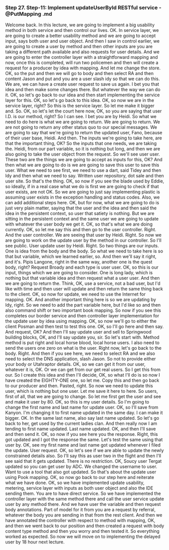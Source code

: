 ### Step 27. Step-11: Implement updateUserById RESTful service - @PutMapping .md
 Welcome back.  In this lecture, we are going to implement a big usability method in both service and then control  our lives.  OK.  In service layer, we are going to create a better usability method and we are going to accept input,  says both user and user object.  And then I saw in control earlier, we are going to create a user by method and then other inputs are  you are taking a different path available and also requests for user details.  And we are going to enter the controller layer with a straightforward mapping and now, once this is  completed, will run two policemen and then will create a request for a producer by idea with mapping.  And let me change the store.  OK, so the put and then we will go to body and then select RA and then content Jason and put and you  are a user slash idy so that we can do this.  We are, we can have a create user request to save us again.  I bet you that idea and then make some changes there.  But whatever the way we can do it.  OK, so let's go back to our idea and then start implementing the service layer for this.  OK, so let's go back to this idea.  OK, so now we are in the service layer, right?  So this is the service layer.  So let me make it bigger and.  So.  OK, so let's let the court here now, OK, so  you are saying that user I.D. is our method, right?  So I can see.  I bet you are by Heidi.  So what we need to do here is what we are going to return.  We are going to return.  We are not going to return any other status quo to our special messages.  We are going to say that we're going to return the updated user, Fano, because of their user base,  Heidi.  And then.  The inputs we're going to take here, are that the important thing, OK?  So the inputs that one needs, we are taking the.  Heidi, from our part variable, so it is nothing but long, and then we are also going to take the  user object from the request.  So we'll see user user.  These two are the things we are going to accept as inputs for this, OK?  And then what we are going to do is we are going to save this user to save this user.  What we need to see first, we need to use a dart, said Tidey and then Idy and then what we need to  say.  Written user  repository, dot sale and then user site.  So that's the thing.  OK, so now if you see the blade used by Eddie, so ideally, if in a real case what we do is first  we are going to check if that user exists, are not OK.  So we are going to just say implementing plastic is assuming user exists in the exception handling and  status codes.  Also, we can add additional steps here.  OK, but for now, what we are going to do is just very plain matter, saying that the user and the  idea and then said the idea in the persistent context, so user that satiety is nothing.  But we are sitting in the persistent context and the same user we are going to update with whatever  the user body we get it.  OK, so that's what we are doing currently.  OK, so let me say this and then go to the user controller.  Right.  And the user controller.  We are seeing that user by Heidi.  Right.  So now we are going to work on the update user by the method in our controller.  So I'll see public.  User update user by Heidi.  Right.  So two things are our inputs.  One is idea from the body and the body.  So what we need to take here is so that but variable, which we learned earlier, so.  And then we'll say it right, and it's.  Pipis Langone, right in the same way, another one is the quest body, right?  Request Broady and each type is user user.  OK, so this is our input, things which we are going to consider.  One is long lady, which is nothing but that variable idea and then request what a user user.  And then we are going to return the.  Think, OK, use a service, not a bad user, but I'd like with time and then user will update and then  return the same thing back to the client.  OK, so now for update, we need to use the Internet for mapping.  OK.  And another important thing here is so we are updating by Idy, right.  So we need to add the part variable here, but I'd like so and then also command shift or two important  book mapping.  So now if you see this completes our border service and then controller layer implementation for the  update user by idea using mapping.  OK, so now we'll go to either the client Posman and then test to test this one.  OK, so I'll go here and then say.  And request, OK?  And then I'll say update user and sell to Springwood building blocks, OK, and I'll say update you,  sir.  So let's start with.  Method method is put right and local horse blood, local horse users.  I also need to send the users one zero on what is the user.  Right now, let's go back to the body.  Right.  And then if you see here, we need to select RA and we also need to select the DNS application, slash  Jason.  So not to provide either your body or Utahraptor details.  OK, so we can get it from our user, whatever it is, OK.  Or we can get from our get real users.  So I get this from our.  So I create this idea and then I'll decide, OK, so what I'll do is so now I have created the EIGHTY-ONE  one, so let me.  Copy this and then go back to our producer and then.  Pasted, right.  So now we need to update this user, which is nothing but one user.  Let me save it here to here.  So users, first of all, that we are going to change.  So let me first get the user and see and make it user by 80.  OK, so this is my user details.  So I'm going to change the first name and last name for update user.  OK, so I'll save from Kanyon.  I'm changing it to first name updated in the same day.  I can make it bigger.  OK.  In the same last name, also say last name updated.  So let's go back to her, get used by the current ladies clan.  And then really now I am tending to first name updated.  Last name updated.  OK, and then I'll save and then send it.  OK, so now if you see here you the response.  Right, this got updated and I got the response the same.  Let's test the same using that user by.  OK, see my first name and last name got updated whenever I filed the update.  User request.  OK, so let's see if we are able to update the newly constrained details also.  So I'll say this as user two in the flight and then I'll see said that it gets updated.  There is no restriction.  OK, Soucy user Tergat updated so you can get user by ADC.  We changed the username to user.  Want to use a tool that also got updated.  So that's about the update user using Pook mapping.  OK, so now go back to our step here and reiterate what we have done.  OK, so we have implemented update usability, metering, service layer with inputs as both user object  and also the IDE sending them.  You are to have direct service.  So we have implemented the controller layer with the same method there and call the user service update  user by any method there.  And we have user the variable and then request body annotations.  Part of model for it from you are a request by referral, whatever the body you are sending in that  from the rest client.  And then we have annotated the controller with respect to method with mapping, OK, and then we went  back to our position and then created a request with body content type method and then you worry and  then tested it.  So everything worked as expected.  So now we will move on to implementing the delayed user by 18 hour next lecture.      